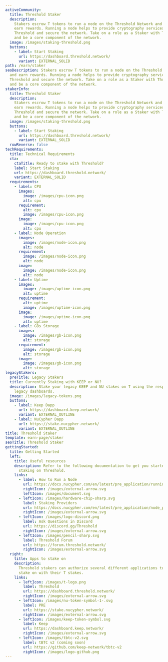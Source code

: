 ```yaml
---
activeCommunity:
  title: Threshold Staker
  description:
    Stakers escrow T tokens to run a node on the Threshold Network and
    earn rewards. Running a node helps to provide cryptography services on
    Threshold and secure the network. Take on a role as a Staker with Threshold
    and be a core component of the network.
  image: /images/staking-threshold.png
  buttons:
    - label: Start Staking
      url: https://dashboard.threshold.network/
      variant: EXTERNAL_SOLID
path: /earn/staker
seoDescription: Stakers escrow T tokens to run a node on the Threshold Network
  and earn rewards. Running a node helps to provide cryptography services on
  Threshold and secure the network. Take on a role as a Staker with Threshold
  and be a core component of the network.
stakerInfo:
  title: Threshold Staker
  description:
    Stakers escrow T tokens to run a node on the Threshold Network and
    earn rewards. Running a node helps to provide cryptography services on
    Threshold and secure the network. Take on a role as a Staker with Threshold
    and be a core component of the network.
  image: /images/staking-threshold.png
  buttons:
    - label: Start Staking
      url: https://dashboard.threshold.network/
      variant: EXTERNAL_SOLID
  rowReverse: false
techRequirements:
  title: Technical Requirements
  cta:
    ctaTitle: Ready to stake with Threshold?
    label: Start Staking
    url: https://dashboard.threshold.network/
    variant: EXTERNAL_SOLID
  requirements:
    - label: CPU
      images:
        image: /images/cpu-icon.png
        alt: cpu
      requirement:
        alt: cpu
        image: /images/cpu-icon.png
      image:
        image: /images/cpu-icon.png
        alt: cpu
    - label: Node Operation
      images:
        image: /images/node-icon.png
        alt: node
      requirement:
        image: /images/node-icon.png
        alt: node
      image:
        image: /images/node-icon.png
        alt: node
    - label: Uptime
      images:
        image: /images/uptime-icon.png
        alt: uptime
      requirement:
        alt: uptime
        image: /images/uptime-icon.png
      image:
        image: /images/uptime-icon.png
        alt: uptime
    - label: GBs Storage
      images:
        image: /images/gb-icon.png
        alt: storage
      requirement:
        image: /images/gb-icon.png
        alt: storage
      image:
        image: /images/gb-icon.png
        alt: storage
legacyStakers:
  preTitle: Legacy Stakers
  title: Currently Staking with KEEP or NU?
  description: Stake your legacy KEEP and NU stakes on T using the respective
    legacy dashboards.
  image: /images/legacy-tokens.png
  buttons:
    - label: Keep Dapp
      url: https://dashboard.keep.network/
      variant: EXTERNAL_OUTLINE
    - label: NuCypher Dapp
      url: https://stake.nucypher.network/
      variant: EXTERNAL_OUTLINE
title: Threshold Staker
template: earn-page/staker
seoTitle: Threshold Staker
gettingStarted:
  title: Getting Started
  left:
    title: Useful resources
    description: Refer to the following documentation to get you started with
      staking on Threshold.
    links:
      - label: How to Run a Node
        url: https://docs.nucypher.com/en/latest/pre_application/running_a_node.html
        rightIcon: /images/external-arrow.svg
        leftIcon: /images/document.svg
      - leftIcon: /images/hardware-chip-sharp.svg
        label: Staking Providers
        url: https://docs.nucypher.com/en/latest/pre_application/node_providers.htmlF
        rightIcon: /images/external-arrow.svg
      - leftIcon: /images/logo-discord.png
        label: Ask Questions in Discord
        url: https://discord.gg/Threshold
        rightIcon: /images/external-arrow.svg
      - leftIcon: /images/pencil-sharp.svg
        label: Threshold Forum
        url: https://forum.threshold.network/
        rightIcon: /images/external-arrow.svg
  right:
    title: Apps to stake on
    description:
      Threshold stakers can authorize several different applications to
      stake on with their T stakes.
    links:
      - leftIcon: /images/t-logo.png
        label: Threshold
        url: https://dashboard.threshold.network/
        rightIcon: /images/external-arrow.svg
      - leftIcon: /images/nu-token-symbol-1-.svg
        label: PRE
        url: https://stake.nucypher.network/
        rightIcon: /images/external-arrow.svg
      - leftIcon: /images/keep-token-symbol.svg
        label: Keep
        url: https://dashboard.keep.network/
        rightIcon: /images/external-arrow.svg
      - leftIcon: /images/tbtc-v2.svg
        label: tBTC v2 (coming soon)
        url: https://github.com/keep-network/tbtc-v2
        rightIcon: /images/logo-github.png
---
```

